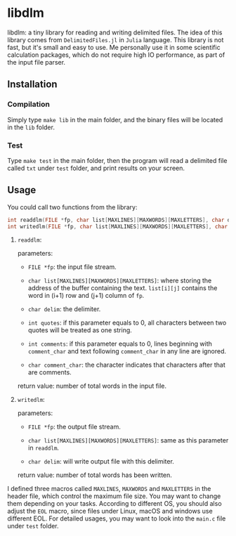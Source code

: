 # libdlm

libdlm: a tiny library for reading and writing delimited files. The idea of this library comes from `DelimitedFiles.jl` in `Julia` language. This library is not fast, but it's small and easy to use. Me personally use it in some scientific calculation packages, which do not require high IO performance, as part of the input file parser.

## Installation

### Compilation

Simply type `make lib` in the main folder, and the binary files will be located in the `lib` folder.

### Test

Type `make test` in the main folder, then the program will read a delimited file called `txt` under `test` folder, and print results on your screen.

## Usage

You could call two functions from the library:

```C
int readdlm(FILE *fp, char list[MAXLINES][MAXWORDS][MAXLETTERS], char delim, int quotes, int comments, char comment_char);
int writedlm(FILE *fp, char list[MAXLINES][MAXWORDS][MAXLETTERS], char delim);
```
1. `readdlm`:

   parameters:
   
   - `FILE *fp`: the input file stream.

   - `char list[MAXLINES][MAXWORDS][MAXLETTERS]`: where storing the address of the buffer containing the text. `list[i][j]` contains the word in (i+1) row and (j+1) column of `fp`.

   - `char delim`: the delimiter.

   - `int quotes`: if this parameter equals to 0, all characters between two quotes will be treated as one string.

   - `int comments`: if this parameter equals to 0, lines beginning with `comment_char` and text following `comment_char` in any line are ignored.

   - `char comment_char`: the character indicates that characters after that are comments.

   return value: number of total words in the input file.
2. `writedlm`:

   parameters:

   - `FILE *fp`: the output file stream.
   
   - `char list[MAXLINES][MAXWORDS][MAXLETTERS]`: same as this parameter in `readdlm`.
   
   - `char delim`: will write output file with this delimiter.
   
   return value: number of total words has been written.

I defined three macros called `MAXLINES`, `MAXWORDS` and `MAXLETTERS` in the header file, which control the maximum file size. You may want to change them depending on your tasks. According to different OS, you should also adjust the `EOL` macro, since files under Linux, macOS and windows use different EOL. For detailed usages, you may want to look into the `main.c` file under `test` folder.
